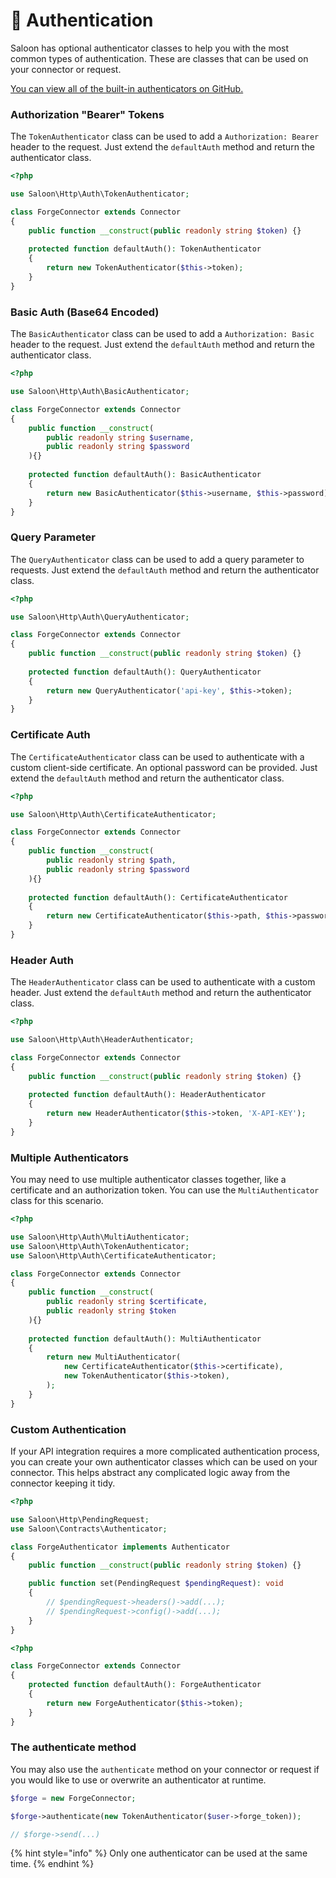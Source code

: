 # 🔐 Authentication

Saloon has optional authenticator classes to help you with the most common types of authentication. These are classes that can be used on your connector or request.

[You can view all of the built-in authenticators on GitHub.](https://github.com/saloonphp/saloon/tree/v3/src/Http/Auth)

### Authorization "Bearer" Tokens

The `TokenAuthenticator` class can be used to add a `Authorization: Bearer` header to the request. Just extend the `defaultAuth` method and return the authenticator class.

```php
<?php

use Saloon\Http\Auth\TokenAuthenticator;

class ForgeConnector extends Connector
{
    public function __construct(public readonly string $token) {}
    
    protected function defaultAuth(): TokenAuthenticator
    {
        return new TokenAuthenticator($this->token);
    }
}
```

### Basic Auth (Base64 Encoded)

The `BasicAuthenticator` class can be used to add a `Authorization: Basic` header to the request. Just extend the `defaultAuth` method and return the authenticator class.

```php
<?php

use Saloon\Http\Auth\BasicAuthenticator;

class ForgeConnector extends Connector
{
    public function __construct(
        public readonly string $username,
        public readonly string $password
    ){}
    
    protected function defaultAuth(): BasicAuthenticator
    {
        return new BasicAuthenticator($this->username, $this->password);
    }
}
```

### Query Parameter

The `QueryAuthenticator` class can be used to add a query parameter to requests. Just extend the `defaultAuth` method and return the authenticator class.

```php
<?php

use Saloon\Http\Auth\QueryAuthenticator;

class ForgeConnector extends Connector
{
    public function __construct(public readonly string $token) {}
    
    protected function defaultAuth(): QueryAuthenticator
    {
        return new QueryAuthenticator('api-key', $this->token);
    }
}
```

### Certificate Auth

The `CertificateAuthenticator` class can be used to authenticate with a custom client-side certificate. An optional password can be provided.  Just extend the `defaultAuth` method and return the authenticator class.

```php
<?php

use Saloon\Http\Auth\CertificateAuthenticator;

class ForgeConnector extends Connector
{
    public function __construct(
        public readonly string $path,
        public readonly string $password
    ){}
    
    protected function defaultAuth(): CertificateAuthenticator
    {
        return new CertificateAuthenticator($this->path, $this->password);
    }
}
```

### Header Auth

The `HeaderAuthenticator` class can be used to authenticate with a custom header. Just extend the `defaultAuth` method and return the authenticator class.

```php
<?php

use Saloon\Http\Auth\HeaderAuthenticator;

class ForgeConnector extends Connector
{
    public function __construct(public readonly string $token) {}
    
    protected function defaultAuth(): HeaderAuthenticator
    {
        return new HeaderAuthenticator($this->token, 'X-API-KEY');
    }
}
```

### Multiple Authenticators

You may need to use multiple authenticator classes together, like a certificate and an authorization token. You can use the `MultiAuthenticator` class for this scenario.

```php
<?php

use Saloon\Http\Auth\MultiAuthenticator;
use Saloon\Http\Auth\TokenAuthenticator;
use Saloon\Http\Auth\CertificateAuthenticator;

class ForgeConnector extends Connector
{
    public function __construct(
        public readonly string $certificate,
        public readonly string $token
    ){}
    
    protected function defaultAuth(): MultiAuthenticator
    {
        return new MultiAuthenticator(
            new CertificateAuthenticator($this->certificate),
            new TokenAuthenticator($this->token),
        );
    }
}
```

### Custom Authentication

If your API integration requires a more complicated authentication process, you can create your own authenticator classes which can be used on your connector. This helps abstract any complicated logic away from the connector keeping it tidy.

```php
<?php

use Saloon\Http\PendingRequest;
use Saloon\Contracts\Authenticator;

class ForgeAuthenticator implements Authenticator
{
    public function __construct(public readonly string $token) {}

    public function set(PendingRequest $pendingRequest): void
    {
        // $pendingRequest->headers()->add(...);
        // $pendingRequest->config()->add(...);
    }
}
```

```php
<?php

class ForgeConnector extends Connector
{
    protected function defaultAuth(): ForgeAuthenticator
    {
        return new ForgeAuthenticator($this->token);
    }
}
```

### The authenticate method

You may also use the `authenticate` method on your connector or request if you would like to use or overwrite an authenticator at runtime.

```php
$forge = new ForgeConnector;

$forge->authenticate(new TokenAuthenticator($user->forge_token));

// $forge->send(...)
```

{% hint style="info" %}
Only one authenticator can be used at the same time.
{% endhint %}
